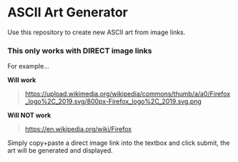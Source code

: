 # ASCII Art Generator

Use this repository to create new ASCII art from image links. 

### This only works with DIRECT image links

For example...

**Will work**
>https://upload.wikimedia.org/wikipedia/commons/thumb/a/a0/Firefox_logo%2C_2019.svg/800px-Firefox_logo%2C_2019.svg.png



**Will NOT work**
>https://en.wikipedia.org/wiki/Firefox


Simply copy+paste a direct image link into the textbox and click submit, the art will be generated and displayed.
